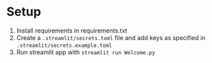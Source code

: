 # Setup
1. Install requirements in requirements.txt
2. Create a `.streamlit/secrets.toml` file and add keys as specified in `.streamlit/secrets.example.toml`
2. Run streamlit app with `streamlit run Welcome.py`
